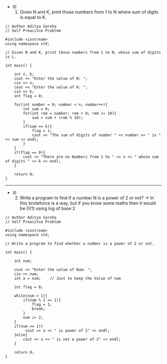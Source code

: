- [x] 1. Given N and K, print those numbers from 1 to N where sum of digits is equal to K.

```
// Author Aditya Saroha
// Self Preacitce Problem

#include <iostream>
using namespace std;

// Given N and K, print those numbers from 1 to N, whose sum of digits is L.

int main() {
    
    int n, k;
    cout << "Enter the value of N: ";
    cin >> n;
    cout << "Enter the value of K: ";
    cin >> k;
    int flag = 0;
    
    for(int number = 0; number < n; number++){
        int sum = 0;
        for(int rem = number; rem > 0; rem /= 10){
            sum = sum + (rem % 10);
        }
        if(sum == k){
            flag = 1;
            cout << "The sum of digits of number " << number << " is " << sum << endl;
        }
    }
    if(flag == 0){
        cout << "There are no Numbers from 1 to " << n << " whose sum of digits " << k << endl;
    }

    return 0;
}
```

---

- [x] 2. Write a program to find if a number N is a power of 2 or not?	-> In this bruteforce is a way, but if you know some maths then it would be O(1) using log of base 2

```
// Author Aditya Saroha
// Self Preacitce Problem

#include <iostream>
using namespace std;

// Write a program to find whether a number is a power of 2 or not.

int main() {

    int num;
    
    cout << "Enter the value of Num: ";
    cin >> num;
    int a = num;    // Just to keep the Value of num
    
    int flag = 0;
    
    while(num > 1){
        if(num % 2 == 1){
            flag = 1;
            break;
        }
        num /= 2;
    }
    if(num == 1){
         cout << a << " is power of 2" << endl;
    }else{
        cout << a << " is not a power of 2" << endl;
    }
    
    return 0;
}
```

